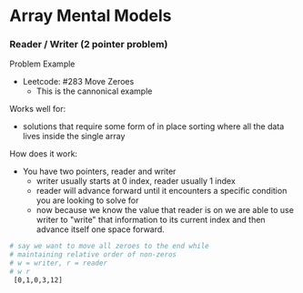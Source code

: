 # Array Mental Models

### Reader / Writer (2 pointer problem)

Problem Example
- Leetcode: #283 Move Zeroes
  - This is the cannonical example

Works well for:
- solutions that require some form of in place sorting where all the data lives inside the single array

How does it work:
- You have two pointers, reader and writer
  - writer usually starts at 0 index, reader usually 1 index
  - reader will advance forward until it encounters a specific condition you are looking to solve for
  - now because we know the value that reader is on we are able to use writer to "write" that information to its current index and then advance itself one space forward.

```bash
# say we want to move all zeroes to the end while
# maintaining relative order of non-zeros
# w = writer, r = reader
# w r
 [0,1,0,3,12]
```